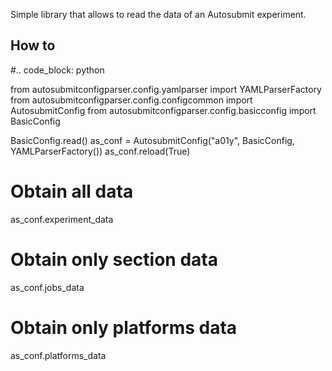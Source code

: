 Simple library that allows to read the data of an Autosubmit experiment. 

## How to 

#.. code_block: python

from autosubmitconfigparser.config.yamlparser import YAMLParserFactory
from autosubmitconfigparser.config.configcommon import AutosubmitConfig
from autosubmitconfigparser.config.basicconfig import BasicConfig

BasicConfig.read()
as_conf = AutosubmitConfig("a01y", BasicConfig, YAMLParserFactory())
as_conf.reload(True)

# Obtain all data
as_conf.experiment_data
# Obtain only section data
as_conf.jobs_data
# Obtain only platforms data
as_conf.platforms_data

